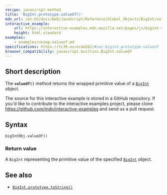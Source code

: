 ```yaml
---
recipe: javascript-method
title: 'BigInt.prototype.valueOf()'
mdn_url: /en-US/docs/Web/JavaScript/Reference/Global_Objects/BigInt/valueOf
interactive_example:
    url: https://interactive-examples.mdn.mozilla.net/pages/js/bigint-valueof.html
    height: html-standard
examples:
    - examples/using-valueof.md
specifications: https://tc39.es/ecma262/#sec-bigint.prototype.valueof
browser_compatibility: javascript.builtins.BigInt.valueOf
---
```


## Short description

The **`valueOf()`** method returns the wrapped primitive value of a [`BigInt`](/en-US/docs/Web/JavaScript/Reference/Global_Objects/BigInt) object.

The source for this interactive example is stored in a GitHub repository. If you'd like to contribute to the interactive examples project, please clone <https://github.com/mdn/interactive-examples> and send us a pull request.

## Syntax

```
bigIntObj.valueOf()
```

### Return value

A `BigInt` representing the primitive value of the specified [`BigInt`](/en-US/docs/Web/JavaScript/Reference/Global_Objects/BigInt) object.

## See also

-   [`BigInt.prototype.toString()`](/en-US/docs/Web/JavaScript/Reference/Global_Objects/BigInt/toString)
